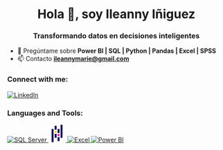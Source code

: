 <h1 align="center">Hola 👋, soy Ileanny Iñiguez</h1>
<h3 align="center">Transformando datos en decisiones inteligentes</h3>

- 💬 Pregúntame sobre **Power BI | SQL | Python | Pandas | Excel | SPSS**
- 📫 Contacto **ileannymarie@gmail.com**

<h3 align="left">Connect with me:</h3>
<p align="left">
  <a href="https://linkedin.com/in/ileanny-i%C3%B1iguez-98a541249/" target="blank">
    <img align="center" src="https://raw.githubusercontent.com/rahuldkjain/github-profile-readme-generator/master/src/images/icons/Social/linked-in-alt.svg" alt="LinkedIn" height="30" width="40" />
  </a>
</p>

<h3 align="left">Languages and Tools:</h3>
<p align="left">
  <a href="https://www.microsoft.com/en-us/sql-server" target="_blank" rel="noreferrer">
    <img src="https://www.svgrepo.com/show/303229/microsoft-sql-server-logo.svg" alt="SQL Server" width="40" height="40"/>
  </a>
  <a href="https://pandas.pydata.org/" target="_blank" rel="noreferrer">
    <img src="https://raw.githubusercontent.com/devicons/devicon/2ae2a900d2f041da66e950e4d48052658d850630/icons/pandas/pandas-original.svg" alt="Pandas" width="40" height="40"/>
  </a>
  <a href="https://www.microsoft.com/en-us/microsoft-365/excel" target="_blank" rel="noreferrer">
    <img src="https://cdn.jsdelivr.net/gh/devicons/devicon/icons/excel/excel-original.svg" alt="Excel" width="40" height="40"/>
  </a>
  <a href="https://powerbi.microsoft.com/" target="_blank" rel="noreferrer">
    <img src="https://cdn.jsdelivr.net/gh/devicons/devicon/icons/powerbi/powerbi-original.svg" alt="Power BI" width="40" height="40"/>
  </a>
</p>

